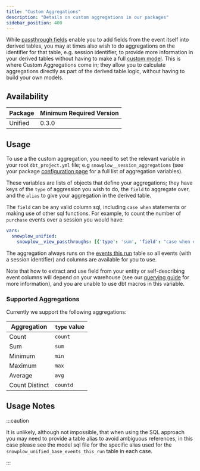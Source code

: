 ```yaml
---
title: "Custom Aggregations"
description: "Details on custom aggregations in our packages"
sidebar_position: 400
---
```


While [passthrough fields](/docs/modeling-your-data/modeling-your-data-with-dbt/package-features/passthrough-fields/index.md) enable you to add fields from the event itself into derived tables, you may at times also wish to do aggregations on the identifier for that table, e.g. session identifier, to provide more information in your derived tables without having to make a full [custom model](/docs/modeling-your-data/modeling-your-data-with-dbt/dbt-custom-models/index.md). This is where Custom Aggregations come in; they allow you to calculate aggregations directly as part of the derived table logic, without having to build your own models.

## Availability

| Package | Minimum Required Version |
|---------|--------------------------|
| Unified | 0.3.0 |

## Usage

To use a the custom aggregation, you need to set the relevant variable in your root `dbt_project.yml` file; e.g `snowplow__session_aggregations` (see your package [configuration page](/docs/modeling-your-data/modeling-your-data-with-dbt/dbt-configuration/index.md) for a full list of aggregation variables). 

These variables are lists of objects that define your aggregations; they have keys of the `type` of aggression you wish to do, the `field` to aggregate over, and the `alias` to give your aggregation in the derived table.

The `field` can be any valid column sql, including `case when` statements or making use of other sql functions. For example, to count the number of `purchase` events over a session you would have:

```yml title="dbt_project.yml"
vars:
  snowplow_unified:
    snowplow__view_passthroughs: [{'type': 'sum', 'field': "case when event_name = 'purchase' then 1 else 0 end", 'alias': 'num_purchase_events'}]
```
The aggregation always runs on the [events this run](/docs/modeling-your-data/modeling-your-data-with-dbt/package-elements/this-run-tables/index.md#events-this-run) table so all events (with a session identifier) and columns are available for you to use.

Note that how to extract and use field from your entity or self-describing event columns will depend on your warehouse (see our [querying guide](/docs/storing-querying/querying-data/index.md#entities) for more information), and you are unable to use dbt macros in this variable. 

### Supported Aggregations
Currently we support the following aggregations:

| Aggregation    | `type` value |
| -------------- | ------------ |
| Count          | `count`      |
| Sum            | `sum`        |
| Minimum        | `min`        |
| Maximum        | `max`        |
| Average        | `avg`        |
| Count Distinct | `countd`     |

## Usage Notes

:::caution

It is unlikely, although not impossible, that when using the SQL approach you may need to provide a table alias to avoid ambiguous references, in this case please see the model sql file for the specific alias used for the `snowplow_unified_base_events_this_run` table in each case.

:::
